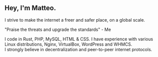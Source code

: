 ## Hey, I'm Matteo.
I strive to make the internet a freer and safer place, on a global scale.

"Praise the threats and upgrade the standards" - Me

I code in Rust, PHP, MySQL, HTML & CSS. I have experience with various Linux distributions, Nginx, VirtualBox, WordPress and WHMCS. \
I strongly believe in decentralization and peer-to-peer internet protocols.
